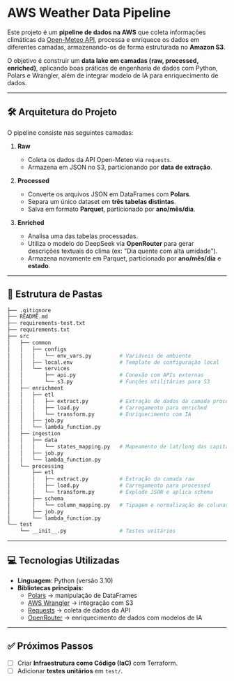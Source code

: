 # AWS Weather Data Pipeline

Este projeto é um **pipeline de dados na AWS** que coleta informações climáticas da [Open-Meteo API](https://open-meteo.com/), processa e enriquece os dados em diferentes camadas, armazenando-os de forma estruturada no **Amazon S3**.  

O objetivo é construir um **data lake em camadas (raw, processed, enriched)**, aplicando boas práticas de engenharia de dados com Python, Polars e Wrangler, além de integrar modelo de IA para enriquecimento de dados.

---

## 🛠️ Arquitetura do Projeto

O pipeline consiste nas seguintes camadas:  

1. **Raw**
   - Coleta os dados da API Open-Meteo via `requests`.  
   - Armazena em JSON no S3, particionando por **data de extração**.  

2. **Processed**
   - Converte os arquivos JSON em DataFrames com **Polars**.  
   - Separa um único dataset em **três tabelas distintas**.  
   - Salva em formato **Parquet**, particionado por **ano/mês/dia**.  

3. **Enriched**
   - Analisa uma das tabelas processadas.  
   - Utiliza o modelo do DeepSeek via **OpenRouter** para gerar descrições textuais do clima (ex: "Dia quente com alta umidade").  
   - Armazena novamente em Parquet, particionado por **ano/mês/dia** e **estado**.  

---

## 📂 Estrutura de Pastas

```bash
├── .gitignore
├── README.md
├── requirements-test.txt
├── requirements.txt
├── src
│   ├── common
│   │   ├── configs
│   │   │   └── env_vars.py         # Variáveis de ambiente
│   │   ├── local.env               # Template de configuração local
│   │   └── services
│   │       ├── api.py              # Conexão com APIs externas
│   │       └── s3.py               # Funções utilitárias para S3
│   ├── enrichment
│   │   ├── etl
│   │   │   ├── extract.py          # Extração de dados da camada processed
│   │   │   ├── load.py             # Carregamento para enriched
│   │   │   └── transform.py        # Enriquecimento com IA
│   │   ├── job.py
│   │   └── lambda_function.py
│   ├── ingestion
│   │   ├── data
│   │   │   └── states_mapping.py   # Mapeamento de lat/long das capitais brasileiras
│   │   ├── job.py
│   │   └── lambda_function.py
│   └── processing
│       ├── etl
│       │   ├── extract.py          # Extração da camada raw
│       │   ├── load.py             # Carregamento para processed
│       │   └── transform.py        # Explode JSON e aplica schema
│       ├── schema
│       │   └── column_mapping.py   # Tipagem e normalização de colunas
│       ├── job.py
│       └── lambda_function.py
└── test
    └── __init__.py                 # Testes unitários

```
---

## 💻 Tecnologias Utilizadas

- **Linguagem**: Python (versão 3.10)
- **Bibliotecas principais**:  
  - [Polars](https://pola-rs.github.io/polars/) → manipulação de DataFrames  
  - [AWS Wrangler](https://github.com/awslabs/aws-data-wrangler) → integração com S3
  - [Requests](https://docs.python-requests.org/) → coleta de dados da API  
  - [OpenRouter](https://openrouter.ai/) → enriquecimento de dados com modelos de IA  

---

## ✅ Próximos Passos

- [ ] Criar **Infraestrutura como Código (IaC)** com Terraform.  
- [ ] Adicionar **testes unitários** em `test/`.  
